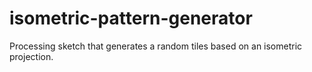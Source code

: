 # isometric-pattern-generator
Processing sketch that generates a random tiles based on an isometric projection. 